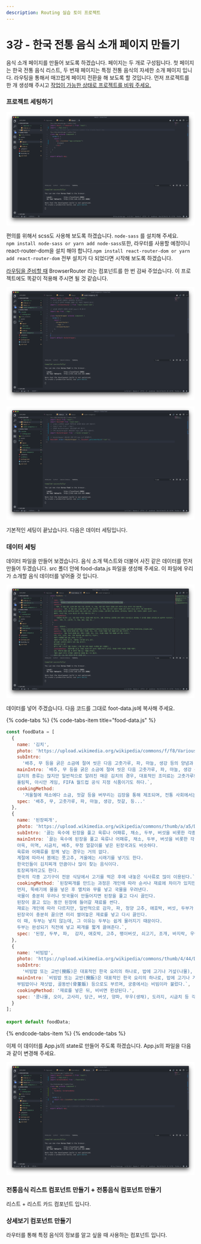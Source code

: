 ```yaml
---
description: Routing 실습 토이 프로젝트
---
```


# 3강 - 한국 전통 음식 소개 페이지 만들기

음식 소개 페이지를 만들어 보도록 하겠습니다. 페이지는 두 개로 구성됩니다. 첫 페이지는 한국 전통 음식 리스트, 두 번재 페이지는 특정 전통 음식의 자세한 소개 페이지 입니다. 라우팅을 통해서 매끄럽게 페이지 전환을 해 보도록 할 것입니다. 먼저 프로젝트를 한 개 생성해 주시고 [작업이 가능한 상태로 프로젝트를 비워 주세요.](https://ljh86029926.gitbook.io/codingapple-react-class/create-reactapp-using-cra-5min)

### 프로젝트 세팅하기

![](.gitbook/assets/2019-02-04-2.35.52.png)

편의를 위해서 scss도 사용해 보도록 하겠습니다. `node-sass` 를 설치해 주세요.   
 `npm install node-sass or yarn add node-sass`또한, 라우터를 사용할 예정이니 react-router-dom을 설치 해야 합니다.`npm install react-router-dom or yarn add react-router-dom`  전부 설치가 다 되었다면 시작해 보도록 하겠습니다.

[라우팅을 준비할 때](route-prepare.md) BrowserRouter 라는 컴포넌트를 한 번 감싸 주었습니다. 이 프로젝트에도 똑같이 적용해 주시면 될 것 같습니다.

![router-wrapper.js, &#xC774;&#xC81C; index.js&#xC5D0; &#xC801;&#xC6A9;&#xC744; &#xD574; &#xC8FC;&#xACA0;&#xC2B5;&#xB2C8;&#xB2E4;.](.gitbook/assets/2019-02-04-3.29.06.png)

![index.js](.gitbook/assets/2019-02-04-3.29.46.png)

기본적인 세팅이 끝났습니다. 다음은 데이터 세팅입니다.

### 데이터 세팅

데이터 파일을 만들어 보겠습니다. 음식 소개 텍스트와 더불어 사진 같은 데이터를 먼저 만들어 두겠습니다. src 폴더 안에 food-data.js 파일을 생성해 주세요. 이 파일에 우리가 소개할 음식 데이터를 넣어줄 것 입니다.

![food-data.js](.gitbook/assets/2019-02-04-3.31.02.png)

데이터를 넣어 주겠습니다. 다음 코드를 그대로 foot-data.js에 복사해 주세요.

{% code-tabs %}
{% code-tabs-item title="food-data.js" %}
```javascript
const foodData = [
  {
    name: '김치',
    photo: 'https://upload.wikimedia.org/wikipedia/commons/f/f8/Various_kimchi.jpg',
    subIntro:
      '배추, 무 등을 굵은 소금에 절여 씻은 다음 고춧가루, 파, 마늘, 생강 등의 양념과 젓갈을 넣어 버무려 만드는 한국의 저장 발효식품.',
    mainIntro: `배추, 무 등을 굵은 소금에 절여 씻은 다음 고춧가루, 파, 마늘, 생강 등의 양념과 젓갈을 넣어 버무려 만드는 한국의 저장 발효식품이다. 
    김치의 종류는 많지만 일반적으로 알려진 매운 김치의 경우, 대표적인 조미료는 고춧가루와 젓갈 등이며, 한국에서는 지방마다 제조 과정이나 종류가 조금씩 다르다. 
    올림픽, 아시안 게임, FIFA 월드컵 공식 지정 식품이기도 하다.`,
    cookingMethod:
      '겨울철에 채소에다 소금, 젓갈 등을 버무리는 김장을 통해 제조되며, 전통 사회에서는 김장독을 땅에 파묻어 숙성시켰으나 현대에는 이 원리를 응용한 김치냉장고에 보관하여 숙성시킨다.',
    spec: '배추, 무, 고춧가루, 파, 마늘, 생강, 젓갈, 등...'
  },
  {
    name: '된장찌개',
    photo: 'https://upload.wikimedia.org/wikipedia/commons/thumb/a/a5/Doenjang_jjigae.jpg/440px-Doenjang_jjigae.jpg',
    subIntro: '끓는 육수에 된장을 풀고 육류나 어패류, 채소, 두부, 버섯을 비롯한 각종 재료를 넣어 끓인 찌개이다.',
    mainIntro: `끓는 육수에 된장을 풀고 육류나 어패류, 채소, 두부, 버섯을 비롯한 각종 재료를 넣어 끓인 찌개이다. 
    아욱, 미역, 시금치, 배추, 무청 얼갈이를 넣은 된장국과도 비슷하다. 
    육류와 어패류를 함께 넣는 경우는 거의 없다. 
    계절에 따라서 봄에는 풋고추, 겨울에는 시래기를 넣기도 한다. 
    한국인들이 김치찌개 만큼이나 많이 찾는 음식이다. 
    토장찌개라고도 한다. 
    한국의 각종 고기구이 전문 식당에서 고기를 먹은 후에 내놓은 식사류로 많이 이용된다.`,
    cookingMethod: `된장찌개를 만드는 과정은 개인에 따라 순서나 재료에 차이가 있지만, 대부분 아래와 비슷한 과정을 따른다. 
    먼저, 뚝배기에 물을 넣은 후 멸치와 무를 넣고 국물을 우려낸다. 
    국물이 충분히 우러나 맛국물이 만들어지면 된장을 풀고 다시 끓인다. 
    된장이 끓고 있는 동안 된장에 들어갈 재료를 썬다. 
    재료는 개인에 따라 다르지만, 일반적으로 감자, 파, 청양 고추, 애호박, 버섯, 두부가 들어간다. 
    된장국이 충분히 끓으면 미리 썰어놓은 재료를 넣고 다시 끓인다. 
    이 때, 두부는 넣지 않는데, 그 이유는 두부는 쉽게 물러지기 때문이다. 
    두부는 완성되기 직전에 넣고 찌개를 짧게 끓여준다.`,
    spec: '된장, 두부, 파,  감자, 애호박, 고추, 팽이버섯, 쇠고기, 조개, 바지락, 우렁이, 등...'
  },
  {
    name: '비빔밥',
    photo: 'https://upload.wikimedia.org/wikipedia/commons/thumb/4/44/Dolsot-bibimbap.jpg/440px-Dolsot-bibimbap.jpg',
    subIntro:
      '비빔밥 또는 교반(攪飯)은 대표적인 한국 요리의 하나로, 밥에 고기나 거섶(나물), 달걀 등과 고추장, 참기름 등 양념을 넣고 비벼서 섞어 먹는 음식이다. ',
    mainIntro: `비빔밥 또는 교반(攪飯)은 대표적인 한국 요리의 하나로, 밥에 고기나 거섶(나물), 달걀 등과 고추장, 참기름 등 양념을 넣고 비벼서 섞어 먹는 음식이다. 
    부빔밥이나 재삿밥, 골동반(骨董飯) 등으로도 부르며, 궁중에서는 비빔이라 불렀다.`,
    cookingMethod: '재료를 넣은 뒤, 비비면 왼성된다.',
    spec: '콩나물, 오이, 고사리, 당근, 버섯, 양파, 무우(생채), 도라지, 시금치 등 각종 나물 + 고추장, 쇠고기, 참기름, 볶음고추장, 등...'
  }
];

export default foodData;
```
{% endcode-tabs-item %}
{% endcode-tabs %}

이제 이 데이터를 App.js의 state로 만들어 주도록 하겠습니다. App.js의 파일을 다음과 같이 변경해 주세요.

![App.js state &#xC138;&#xD305;](.gitbook/assets/2019-02-04-3.31.55.png)

### 전통음식 리스트 컴포넌트 만들기 + 전통음식 컴포넌트 만들기

리스트 + 리스트 카드 컴포넌트 입니다.

### 상세보기 컴포넌트 만들기

라우터를 통해 특정 음식의 정보를 알고 싶을 때 사용하는 컴포넌트 입니다.





